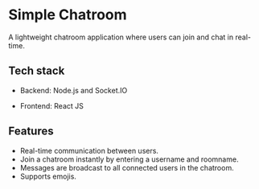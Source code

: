# Simple Chatroom

A lightweight chatroom application where users can join and chat in real-time.

## Tech stack

- Backend: Node.js and Socket.IO

- Frontend: React JS

## Features

- Real-time communication between users.
- Join a chatroom instantly by entering a username and roomname.
- Messages are broadcast to all connected users in the chatroom.
- Supports emojis.
